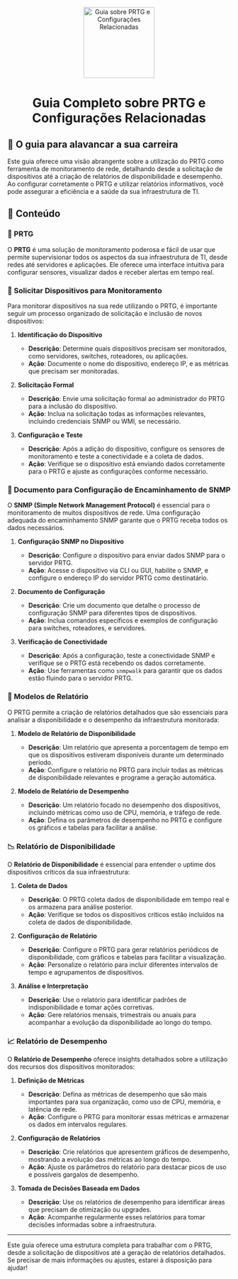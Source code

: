 <p align="center">
  <a href="https://www.example.com/images/prtg.png">
    <img src="./images/guia.png" alt="Guia sobre PRTG e Configurações Relacionadas" width="160" height="160">
  </a>
  <h1 align="center">Guia Completo sobre PRTG e Configurações Relacionadas</h1>
</p>

## :dart: O guia para alavancar a sua carreira

Este guia oferece uma visão abrangente sobre a utilização do PRTG como ferramenta de monitoramento de rede, detalhando desde a solicitação de dispositivos até a criação de relatórios de disponibilidade e desempenho. Ao configurar corretamente o PRTG e utilizar relatórios informativos, você pode assegurar a eficiência e a saúde da sua infraestrutura de TI.

## :dart: Conteúdo

### 🔧 PRTG
O **PRTG** é uma solução de monitoramento poderosa e fácil de usar que permite supervisionar todos os aspectos da sua infraestrutura de TI, desde redes até servidores e aplicações. Ele oferece uma interface intuitiva para configurar sensores, visualizar dados e receber alertas em tempo real.

### 🔄 Solicitar Dispositivos para Monitoramento
Para monitorar dispositivos na sua rede utilizando o PRTG, é importante seguir um processo organizado de solicitação e inclusão de novos dispositivos:

1. **Identificação do Dispositivo**
   - **Descrição**: Determine quais dispositivos precisam ser monitorados, como servidores, switches, roteadores, ou aplicações.
   - **Ação**: Documente o nome do dispositivo, endereço IP, e as métricas que precisam ser monitoradas.

2. **Solicitação Formal**
   - **Descrição**: Envie uma solicitação formal ao administrador do PRTG para a inclusão do dispositivo.
   - **Ação**: Inclua na solicitação todas as informações relevantes, incluindo credenciais SNMP ou WMI, se necessário.

3. **Configuração e Teste**
   - **Descrição**: Após a adição do dispositivo, configure os sensores de monitoramento e teste a conectividade e a coleta de dados.
   - **Ação**: Verifique se o dispositivo está enviando dados corretamente para o PRTG e ajuste as configurações conforme necessário.

### 📄 Documento para Configuração de Encaminhamento de SNMP
O **SNMP (Simple Network Management Protocol)** é essencial para o monitoramento de muitos dispositivos de rede. Uma configuração adequada do encaminhamento SNMP garante que o PRTG receba todos os dados necessários.

1. **Configuração SNMP no Dispositivo**
   - **Descrição**: Configure o dispositivo para enviar dados SNMP para o servidor PRTG.
   - **Ação**: Acesse o dispositivo via CLI ou GUI, habilite o SNMP, e configure o endereço IP do servidor PRTG como destinatário.

2. **Documento de Configuração**
   - **Descrição**: Crie um documento que detalhe o processo de configuração SNMP para diferentes tipos de dispositivos.
   - **Ação**: Inclua comandos específicos e exemplos de configuração para switches, roteadores, e servidores.

3. **Verificação de Conectividade**
   - **Descrição**: Após a configuração, teste a conectividade SNMP e verifique se o PRTG está recebendo os dados corretamente.
   - **Ação**: Use ferramentas como `snmpwalk` para garantir que os dados estão fluindo para o servidor PRTG.

### 📑 Modelos de Relatório
O PRTG permite a criação de relatórios detalhados que são essenciais para analisar a disponibilidade e o desempenho da infraestrutura monitorada:

1. **Modelo de Relatório de Disponibilidade**
   - **Descrição**: Um relatório que apresenta a porcentagem de tempo em que os dispositivos estiveram disponíveis durante um determinado período.
   - **Ação**: Configure o relatório no PRTG para incluir todas as métricas de disponibilidade relevantes e programe a geração automática.

2. **Modelo de Relatório de Desempenho**
   - **Descrição**: Um relatório focado no desempenho dos dispositivos, incluindo métricas como uso de CPU, memória, e tráfego de rede.
   - **Ação**: Defina os parâmetros de desempenho no PRTG e configure os gráficos e tabelas para facilitar a análise.

### 📉 Relatório de Disponibilidade
O **Relatório de Disponibilidade** é essencial para entender o uptime dos dispositivos críticos da sua infraestrutura:

1. **Coleta de Dados**
   - **Descrição**: O PRTG coleta dados de disponibilidade em tempo real e os armazena para análise posterior.
   - **Ação**: Verifique se todos os dispositivos críticos estão incluídos na coleta de dados de disponibilidade.

2. **Configuração de Relatório**
   - **Descrição**: Configure o PRTG para gerar relatórios periódicos de disponibilidade, com gráficos e tabelas para facilitar a visualização.
   - **Ação**: Personalize o relatório para incluir diferentes intervalos de tempo e agrupamentos de dispositivos.

3. **Análise e Interpretação**
   - **Descrição**: Use o relatório para identificar padrões de indisponibilidade e tomar ações corretivas.
   - **Ação**: Gere relatórios mensais, trimestrais ou anuais para acompanhar a evolução da disponibilidade ao longo do tempo.

### 📈 Relatório de Desempenho
O **Relatório de Desempenho** oferece insights detalhados sobre a utilização dos recursos dos dispositivos monitorados:

1. **Definição de Métricas**
   - **Descrição**: Defina as métricas de desempenho que são mais importantes para sua organização, como uso de CPU, memória, e latência de rede.
   - **Ação**: Configure o PRTG para monitorar essas métricas e armazenar os dados em intervalos regulares.

2. **Configuração de Relatórios**
   - **Descrição**: Crie relatórios que apresentem gráficos de desempenho, mostrando a evolução das métricas ao longo do tempo.
   - **Ação**: Ajuste os parâmetros do relatório para destacar picos de uso e possíveis gargalos de desempenho.

3. **Tomada de Decisões Baseada em Dados**
   - **Descrição**: Use os relatórios de desempenho para identificar áreas que precisam de otimização ou upgrades.
   - **Ação**: Acompanhe regularmente esses relatórios para tomar decisões informadas sobre a infraestrutura.

---

Este guia oferece uma estrutura completa para trabalhar com o PRTG, desde a solicitação de dispositivos até a geração de relatórios detalhados. Se precisar de mais informações ou ajustes, estarei à disposição para ajudar!
